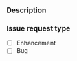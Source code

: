 ### Description

<!--
A detailed description of what is being reported. Please include steps to reproduce the problem.

Things to consider sharing:
- What version of the package is being used (pip show mbed-targets)?
- What is the host platform and version (e.g. macOS 10.15.2, Windows 10, Ubuntu 18.04 LTS)?
-->



### Issue request type

<!--
Please add only one X to one of the following types. Do not fill multiple types (split the issue otherwise).

For questions please use https://forums.mbed.com/
-->

- [ ] Enhancement
- [ ] Bug
